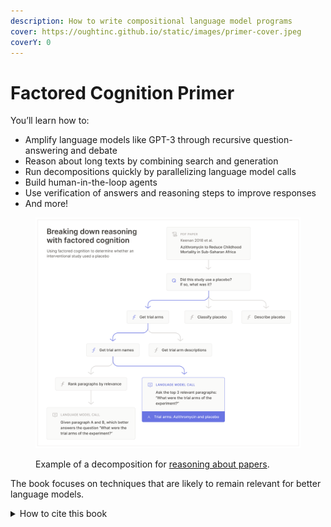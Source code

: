 ```yaml
---
description: How to write compositional language model programs
cover: https://oughtinc.github.io/static/images/primer-cover.jpeg
coverY: 0
---
```


# Factored Cognition Primer

You’ll learn how to:

* Amplify language models like GPT-3 through recursive question-answering and debate
* Reason about long texts by combining search and generation
* Run decompositions quickly by parallelizing language model calls
* Build human-in-the-loop agents
* Use verification of answers and reasoning steps to improve responses
* And more!

<figure><img src=".gitbook/assets/CleanShot 2022-09-16 at 16.44.png" alt=""><figcaption><p>Example of a decomposition for <a href="chapters/long-texts/">reasoning about papers</a>.</p></figcaption></figure>

The book focuses on techniques that are likely to remain relevant for better language models.

<details>

<summary>How to cite this book</summary>

Please cite this book as:

{% code overflow="wrap" %}
```
A. Stuhlmüller and J. Reppert and L. Stebbing (2022). Factored Cognition Primer. Retrieved December 6, 2022 from https://primer.ought.org.
```
{% endcode %}

BibTeX:

```latex
@misc{primer2022,
  author = {Stuhlmüller, Andreas and Reppert, Justin and Stebbing, Luke},
  title = {Factored Cognition Primer},
  year = {2022},
  howpublished = {\url{https://primer.ought.org}},
  urldate = {2022-12-06}
}
```

</details>
